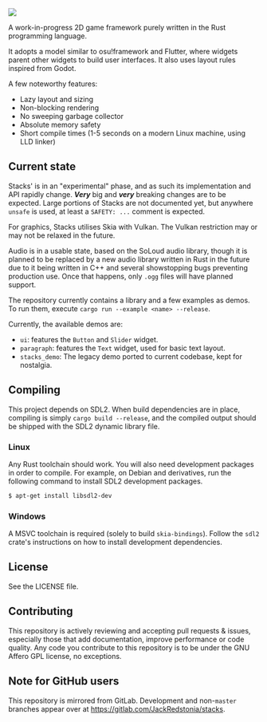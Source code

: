 <img src="https://gitlab.com/JackRedstonia/stacks/-/raw/master/stacks.svg">

A work-in-progress 2D game framework purely written in the Rust programming language.

It adopts a model similar to osu!framework and Flutter, where widgets parent other widgets to build user interfaces. It also uses layout rules inspired from Godot.

A few noteworthy features:
- Lazy layout and sizing
- Non-blocking rendering
- No sweeping garbage collector
- Absolute memory safety
- Short compile times (1-5 seconds on a modern Linux machine, using LLD linker)

## Current state
Stacks' is in an "experimental" phase, and as such its implementation and API rapidly change. ***Very*** big and ***very*** breaking changes are to be expected. Large portions of Stacks are not documented yet, but anywhere `unsafe` is used, at least a `SAFETY: ...` comment is expected.

For graphics, Stacks utilises Skia with Vulkan. The Vulkan restriction may or may not be relaxed in the future.

Audio is in a usable state, based on the SoLoud audio library, though it is planned to be replaced by a new audio library written in Rust in the future due to it being written in C++ and several showstopping bugs preventing production use. Once that happens, only `.ogg` files will have planned support.

The repository currently contains a library and a few examples as demos. To run them, execute `cargo run --example <name> --release`.

Currently, the available demos are:
- `ui`: features the `Button` and `Slider` widget.
- `paragraph`: features the `Text` widget, used for basic text layout.
- `stacks_demo`: The legacy demo ported to current codebase, kept for nostalgia.

## Compiling
This project depends on SDL2. When build dependencies are in place, compiling is simply `cargo build --release`, and the compiled output should be shipped with the SDL2 dynamic library file.

### Linux
Any Rust toolchain should work. You will also need development packages in order to compile. For example, on Debian and derivatives, run the following command to install SDL2 development packages.
```sh
$ apt-get install libsdl2-dev
```

### Windows
A MSVC toolchain is required (solely to build `skia-bindings`). Follow the `sdl2` crate's instructions on how to install development dependencies.

## License
See the LICENSE file.

## Contributing
This repository is actively reviewing and accepting pull requests & issues, especially those that add documentation, improve performance or code quality. Any code you contribute to this repository is to be under the GNU Affero GPL license, no exceptions.

## Note for GitHub users
This repository is mirrored from GitLab. Development and non-`master` branches appear over at https://gitlab.com/JackRedstonia/stacks.
